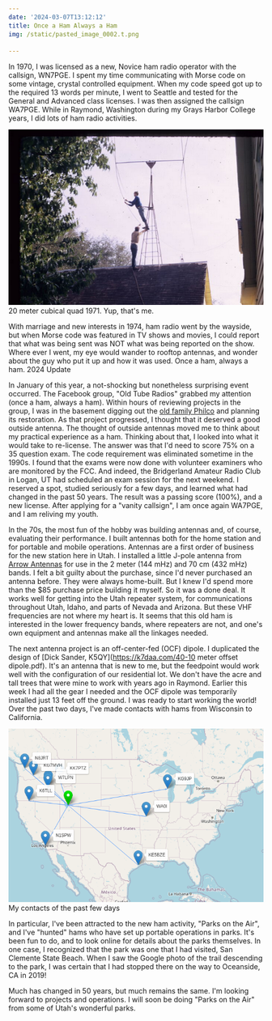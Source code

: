 ```yaml
---
date: '2024-03-07T13:12:12'
title: Once a Ham Always a Ham
img: /static/pasted_image_0002.t.png

---
```



In 1970, I was licensed as a new, Novice ham radio operator with the callsign, WN7PGE. I spent my time communicating with Morse code on some vintage, crystal controlled equipment. When my code speed got up to the required 13 words per minute, I went to Seattle and tested for the General and Advanced class licenses. I was then assigned the callsign WA7PGE. While in Raymond, Washington during my Grays Harbor College years, I did lots of ham radio activities.

![pasted_image.png](/static/pasted_image_0002.png)<BR>
20 meter cubical quad 1971. Yup, that's me.

With marriage and new interests in 1974, ham radio went by the wayside, but when Morse code was featured in TV shows and movies, I could report that what was being sent was NOT what was being reported on the show. Where ever I went, my eye would wander to rooftop antennas, and wonder about the guy who put it up and how it was used. Once a ham, always a ham.
2024 Update

In January of this year, a not-shocking but nonetheless surprising event occurred. The Facebook group, "Old Tube Radios" grabbed my attention (once a ham, always a ham). Within hours of reviewing projects in the group, I was in the basement digging out the [old family Philco](https://blog.duanemcguire.com/blog/mcguire-philco-37-610/) and planning its restoration. As that project progressed, I thought that it deserved a good outside antenna. The thought of outside antennas moved me to think about my practical experience as a ham. Thinking about that, I looked into what it would take to re-license. The answer was that I'd need to score 75% on a 35 question exam. The code requirement was eliminated sometime in the 1990s. I found that the exams were now done with volunteer examiners who are monitored by the FCC. And indeed, the Bridgerland Amateur Radio Club in Logan, UT had scheduled an exam session for the next weekend. I reserved a spot, studied seriously for a few days, and learned what had changed in the past 50 years. The result was a passing score (100%), and a new license. After applying for a "vanity callsign", I am once again WA7PGE, and I am reliving my youth.

In the 70s, the most fun of the hobby was building antennas and, of course, evaluating their performance. I built antennas both for the home station and for portable and mobile operations. Antennas are a first order of business for the new station here in Utah. I installed a little J-pole antenna from [Arrow Antennas](https://www.arrowantennas.com/osj/j-pole.html) for use in the 2 meter (144 mHz) and 70 cm (432 mHz) bands. I felt a bit guilty about the purchase, since I'd never purchased an antenna before. They were always home-built. But I knew I'd spend more than the $85 purchase price building it myself. So it was a done deal. It works well for getting into the Utah repeater system, for communications throughout Utah, Idaho, and parts of Nevada and Arizona. But these VHF frequencies are not where my heart is. It seems that this old ham is interested in the lower frequency bands, where repeaters are not, and one's own equipment and antennas make all the linkages needed.

The next antenna project is an off-center-fed (OCF) dipole. I duplicated the design of [Dick Sander, K5QY](https://k7daa.com/40-10 meter offset dipole.pdf). It's an antenna that is new to me, but the feedpoint would work well with the configuration of our residential lot. We don't have the acre and tall trees that were mine to work with years ago in Raymond. Earlier this week I had all the gear I needed and the OCF dipole was temporarily installed just 13 feet off the ground. I was ready to start working the world! Over the past two days, I've made contacts with hams from Wisconsin to California.

![pasted_image001.png](/static/pasted_image001_0001.png)<BR>
My contacts of the past few days

In particular, I've been attracted to the new ham activity, "Parks on the Air", and I've "hunted" hams who have set up portable operations in parks. It's been fun to do, and to look online for details about the parks themselves. In one case, I recognized that the park was one that I had visited, San Clemente State Beach. When I saw the Google photo of the trail descending to the park, I was certain that I had stopped there on the way to Oceanside, CA in 2019!


Much has changed in 50 years, but much remains the same. I'm looking forward to projects and operations. I will soon be doing "Parks on the Air" from some of Utah's wonderful parks.